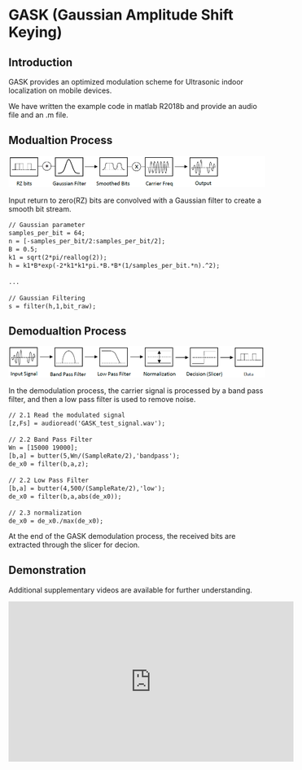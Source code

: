 # GASK (Gaussian Amplitude Shift Keying)

## Introduction
GASK provides an optimized modulation scheme for Ultrasonic indoor localization on mobile devices.

We have written the example code in matlab R2018b and provide an audio file and an .m file.

## Modualtion Process

![](./image/GASK_modulation.PNG)

Input return to zero(RZ) bits are convolved with a Gaussian filter to create a smooth bit stream.
```
// Gaussian parameter
samples_per_bit = 64;
n = [-samples_per_bit/2:samples_per_bit/2];
B = 0.5;
k1 = sqrt(2*pi/reallog(2));
h = k1*B*exp(-2*k1*k1*pi.*B.*B*(1/samples_per_bit.*n).^2);

...

// Gaussian Filtering
s = filter(h,1,bit_raw);
```

## Demodualtion Process

![](./image/GASK_demodulation.PNG)

In the demodulation process, the carrier signal is processed by a band pass filter, and then a low pass filter is used to remove noise.
```
// 2.1 Read the modulated signal
[z,Fs] = audioread('GASK_test_signal.wav');

// 2.2 Band Pass Filter
Wn = [15000 19000];
[b,a] = butter(5,Wn/(SampleRate/2),'bandpass');
de_x0 = filter(b,a,z);

// 2.2 Low Pass Filter
[b,a] = butter(4,500/(SampleRate/2),'low');
de_x0 = filter(b,a,abs(de_x0));

// 2.3 normalization
de_x0 = de_x0./max(de_x0);
```
At the end of the GASK demodulation process, the received bits are extracted through the slicer for decion.

## Demonstration
Additional supplementary videos are available for further understanding. 
<iframe width="560" height="315" src="https://www.youtube.com/embed/tn9yxw23ZNY" frameborder="0" allow="accelerometer; autoplay; encrypted-media; gyroscope; picture-in-picture" allowfullscreen></iframe>
